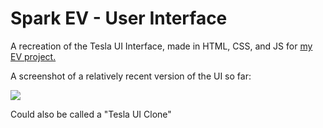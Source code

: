 <h1 id="spark-ev-ui">Spark EV - User Interface</h1>
<p>A recreation of the Tesla UI Interface, made in HTML, CSS, and JS for <a href="https://github.com/spark-ev">my EV project.</a></p>
<p>A screenshot of a relatively recent version of the UI so far:</p>
<img src="assets/images/midder-ui.png">
<p>Could also be called a "Tesla UI Clone"</p>
